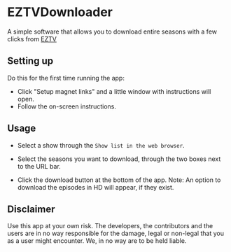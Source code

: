 # EZTVDownloader

A simple software that allows you to download entire seasons with a few clicks from [EZTV](https://en.wikipedia.org/wiki/EZTV)

## Setting up

Do this for the first time running the app:

- Click "Setup magnet links" and a little window with instructions will open.
- Follow the on-screen instructions.

## Usage

- Select a show through the `Show list in the web browser`.

- Select the seasons you want to download, through the two boxes next to the URL bar.

- Click the download button at the bottom of the app. Note: An option to download the episodes in HD will appear, if they exist.

## Disclaimer

Use this app at your own risk. The developers, the contributors and the users are in no way responsible for the damage, legal or non-legal that you as a user might encounter. We, in no way are to be held liable.
